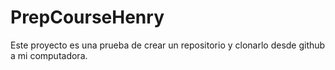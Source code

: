 # PrepCourseHenry
Este proyecto es una prueba de crear un repositorio y clonarlo desde github a mi computadora.